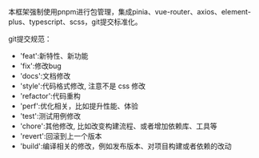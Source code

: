 本框架强制使用pnpm进行包管理，集成pinia、vue-router、axios、element-plus、typescript、scss，git提交标准化。

git提交规范：
- 'feat':新特性、新功能
- 'fix':修改bug
- 'docs':文档修改
- 'style':代码格式修改, 注意不是 css 修改
- 'refactor':代码重构
- 'perf':优化相关，比如提升性能、体验
- 'test':测试用例修改
- 'chore':其他修改, 比如改变构建流程、或者增加依赖库、工具等
- 'revert':回滚到上一个版本
- 'build':编译相关的修改，例如发布版本、对项目构建或者依赖的改动
